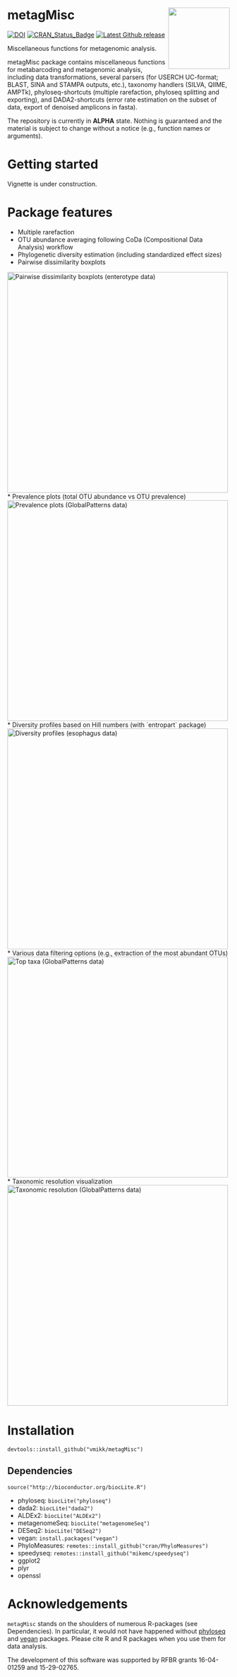 # metagMisc <img src='man/figures/Logo_metagMisc.png' align="right" height="139" />

<!-- badges: start -->

[![DOI](https://zenodo.org/badge/DOI/10.5281/zenodo.597622.svg)](https://doi.org/10.5281/zenodo.597622)
[![CRAN_Status_Badge](http://www.r-pkg.org/badges/version/metagMisc)](https://cran.r-project.org/package=metagMisc)
[![Latest Github release](https://img.shields.io/github/release/vmikk/metagMisc.svg)](https://github.com/vmikk/metagMisc/releases/latest)

<!-- badges: end -->

Miscellaneous functions for metagenomic analysis.  

metagMisc package contains miscellaneous functions for metabarcoding and metagenomic analysis, including data transformations, several parsers (for USERCH UC-format; BLAST, SINA and STAMPA outputs, etc.), taxonomy handlers (SILVA, QIIME, AMPTk), phyloseq-shortcuts (multiple rarefaction, phyloseq splitting and exporting), and DADA2-shortcuts (error rate estimation on the subset of data, export of denoised amplicons in fasta).  

The repository is currently in **ALPHA** state. Nothing is guaranteed and the material is subject to change without a notice (e.g., function names or arguments).  

# Getting started

Vignette is under construction.

# Package features
* Multiple rarefaction
* OTU abundance averaging following CoDa (Compositional Data Analysis) workflow
* Phylogenetic diversity estimation (including standardized effect sizes)
* Pairwise dissimilarity boxplots
<img src="man/figures/Pairwise_dissimilarity_boxplot.png" width="500" title="Pairwise dissimilarity boxplots (enterotype data)" />
* Prevalence plots (total OTU abundance vs OTU prevalence)
<img src="man/figures/Prevalence_plots.png" width="500" title="Prevalence plots (GlobalPatterns data)" />
* Diversity profiles based on Hill numbers (with `entropart` package)
<img src="man/figures/Diversity_profile.png" width="500" title="Diversity profiles (esophagus data)" />
* Various data filtering options (e.g., extraction of the most abundant OTUs)
<img src="man/figures/Filter_top_taxa.png" width="500" title="Top taxa (GlobalPatterns data)" />
* Taxonomic resolution visualization
<img src="man/figures/Taxonomic_resolution.png" width="500" title="Taxonomic resolution (GlobalPatterns data)" />

# Installation
```
devtools::install_github("vmikk/metagMisc")
```

## Dependencies

`source("http://bioconductor.org/biocLite.R")`
* phyloseq: `biocLite("phyloseq")`
* dada2: `biocLite("dada2")`
* ALDEx2: `biocLite("ALDEx2")`
* metagenomeSeq: `biocLite("metagenomeSeq")`
* DESeq2: `biocLite("DESeq2")`
* vegan: `install.packages("vegan")`
* PhyloMeasures: `remotes::install_github("cran/PhyloMeasures")`
* speedyseq: `remotes::install_github("mikemc/speedyseq")`
* ggplot2
* plyr
* openssl

# Acknowledgements
`metagMisc` stands on the shoulders of numerous R-packages (see Dependencies). In particular, it would not have happened without [phyloseq](https://github.com/joey711/phyloseq/) and [vegan](https://github.com/vegandevs/vegan/) packages. Please cite R and R packages when you use them for data analysis. 

The development of this software was supported by RFBR grants 16-04-01259 and 15-29-02765.

